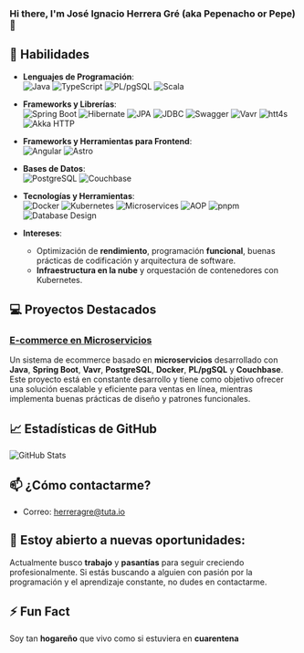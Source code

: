 ### Hi there, I'm José Ignacio Herrera Gré (aka Pepenacho or Pepe) 👋

## 🚀 Habilidades

- **Lenguajes de Programación**:  
  ![Java](https://img.shields.io/badge/-Java-007396?style=flat-square&logo=java&logoColor=ffffff) ![TypeScript](https://img.shields.io/badge/-TypeScript-007acc?style=flat-square&logo=typescript&logoColor=ffffff) ![PL/pgSQL](https://img.shields.io/badge/-PL%2FpgSQL-336791?style=flat-square&logo=postgresql&logoColor=ffffff) ![Scala](https://img.shields.io/badge/-Scala-DC322F?style=flat-square&logo=scala&logoColor=ffffff)

- **Frameworks y Librerías**:  
  ![Spring Boot](https://img.shields.io/badge/-Spring%20Boot-6DB33F?style=flat-square&logo=springboot&logoColor=ffffff) ![Hibernate](https://img.shields.io/badge/-Hibernate-59666C?style=flat-square&logo=hibernate&logoColor=ffffff) ![JPA](https://img.shields.io/badge/-JPA-0067A5?style=flat-square&logo=java&logoColor=ffffff) ![JDBC](https://img.shields.io/badge/-JDBC-0067A5?style=flat-square&logo=java&logoColor=ffffff) ![Swagger](https://img.shields.io/badge/-Swagger-85EA2D?style=flat-square&logo=swagger&logoColor=ffffff) ![Vavr](https://img.shields.io/badge/-Vavr-9C1D24?style=flat-square&logo=vavr&logoColor=ffffff) ![htt4s](https://img.shields.io/badge/-htt4s-2E8B57?style=flat-square&logo=scala&logoColor=ffffff) ![Akka HTTP](https://img.shields.io/badge/-Akka%20HTTP-3A76F0?style=flat-square&logo=lightning&logoColor=ffffff)

- **Frameworks y Herramientas para Frontend**:  
  ![Angular](https://img.shields.io/badge/-Angular-DD0031?style=flat-square&logo=angular&logoColor=ffffff) ![Astro](https://img.shields.io/badge/-Astro-FF5D01?style=flat-square&logo=astro&logoColor=ffffff)

- **Bases de Datos**:  
  ![PostgreSQL](https://img.shields.io/badge/-PostgreSQL-336791?style=flat-square&logo=postgresql&logoColor=ffffff) ![Couchbase](https://img.shields.io/badge/-Couchbase-499899?style=flat-square&logo=couchbase&logoColor=ffffff)

- **Tecnologías y Herramientas**:  
  ![Docker](https://img.shields.io/badge/-Docker-2496ED?style=flat-square&logo=docker&logoColor=ffffff) ![Kubernetes](https://img.shields.io/badge/-Kubernetes-326CE5?style=flat-square&logo=kubernetes&logoColor=ffffff) ![Microservices](https://img.shields.io/badge/-Microservices-50A5F1?style=flat-square&logo=apachekafka&logoColor=ffffff) ![AOP](https://img.shields.io/badge/-AOP-FF6700?style=flat-square&logo=java&logoColor=ffffff) ![pnpm](https://img.shields.io/badge/-pnpm-F69220?style=flat-square&logo=pnpm&logoColor=ffffff) ![Database Design](https://img.shields.io/badge/-Database%20Design-4e73df?style=flat-square&logo=mysql&logoColor=ffffff)

- **Intereses**:  
  - Optimización de **rendimiento**, programación **funcional**, buenas prácticas de codificación y arquitectura de software.  
  - **Infraestructura en la nube** y orquestación de contenedores con Kubernetes.

## 💻 Proyectos Destacados

### [E-commerce en Microservicios](https://github.com/DexioTelio/user_services)  
Un sistema de ecommerce basado en **microservicios** desarrollado con **Java**, **Spring Boot**, **Vavr**, **PostgreSQL**, **Docker**, **PL/pgSQL** y **Couchbase**. Este proyecto está en constante desarrollo y tiene como objetivo ofrecer una solución escalable y eficiente para ventas en línea, mientras implementa buenas prácticas de diseño y patrones funcionales.

## 📈 Estadísticas de GitHub
![GitHub Stats](https://github-readme-stats.vercel.app/api?username=DexioTelio&show_icons=true&theme=radical)

## 📫 ¿Cómo contactarme?  
- Correo: [herreragre@tuta.io](mailto:herreragre@tuta.io)

## 🌱 Estoy abierto a nuevas oportunidades:  
Actualmente busco **trabajo** y **pasantías** para seguir creciendo profesionalmente. Si estás buscando a alguien con pasión por la programación y el aprendizaje constante, no dudes en contactarme.

## ⚡ Fun Fact  
Soy tan **hogareño** que vivo como si estuviera en **cuarentena**
